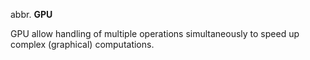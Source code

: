 abbr. **GPU**

GPU allow handling of multiple operations simultaneously to speed up complex (graphical) computations.
